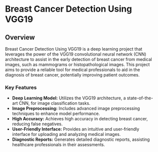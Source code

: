# Breast Cancer Detection Using VGG19


## Overview

Breast Cancer Detection Using VGG19 is a deep learning project that leverages the power of the VGG19 convolutional neural network (CNN) architecture to assist in the early detection of breast cancer from medical images, such as mammograms or histopathological images. This project aims to provide a reliable tool for medical professionals to aid in the diagnosis of breast cancer, potentially improving patient outcomes.

### Key Features

- **Deep Learning Model:** Utilizes the VGG19 architecture, a state-of-the-art CNN, for image classification tasks.
- **Image Preprocessing:** Includes advanced image preprocessing techniques to enhance model performance.
- **High Accuracy:** Achieves high accuracy in detecting breast cancer, reducing false negatives.
- **User-Friendly Interface:** Provides an intuitive and user-friendly interface for uploading and analyzing medical images.
- **Diagnostic Reports:** Generates detailed diagnostic reports, assisting healthcare professionals in their assessments.
